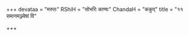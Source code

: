 +++
devataa = "मरुतः"
RShiH = "सोभरिः काण्वः"
ChandaH = "ककुप्"
title = "११ समानमञ्ज्येषां वि"

+++
